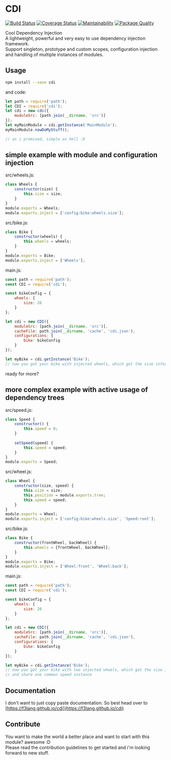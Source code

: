 # CDI

[![Build Status](https://travis-ci.org/f3lang/cdi.svg?branch=master)](https://travis-ci.org/f3lang/cdi) 
[![Coverage Status](https://coveralls.io/repos/github/f3lang/cdi/badge.svg?branch=master)](https://coveralls.io/github/f3lang/cdi?branch=master)
[![Maintainability](https://api.codeclimate.com/v1/badges/6b1a2292df6234fe0d1c/maintainability)](https://codeclimate.com/github/f3lang/cdi/maintainability)
[![Package Quality](http://npm.packagequality.com/shield/cdi.svg)](http://packagequality.com/#?package=cdi)


Cool Dependency Injection  
A lightweight, powerful and very easy to use dependency injection framework.  
Support singleton, prototype and custom scopes, configuration injection and handling of 
multiple instances of modules. 
## Usage
```bash
npm install --save cdi
```
and code:
```js
let path = require('path');
let CDI = require('cdi');
let cdi = new cdi({
    moduleSrc: [path.join(__dirname, 'src')]
});
let myMainModule = cdi.getInstance('MainModule');
myMainModule.nowDoMyStuff();

// as i promised, simple as hell :D
```

## simple example with module and configuration injection
src/wheels.js:
```js
class Wheels {
    constructor(size) {
        this.size = size;
    }
}
module.exports = Wheels;
module.exports.inject = ['config:bike:wheels.size'];
```
src/bike.js:
```js
class Bike {
    constructor(wheels) {
        this.wheels = wheels;
    }
}
module.exports = Bike;
module.exports.inject = ['Wheels'];
```
main.js:
```js
const path = require('path');
const CDI = require('cdi');

const bikeConfig = {
    wheels: {
        size: 26
    }
};

let cdi = new CDI({
    moduleSrc: [path.join(__dirname, 'src')],
    cacheFile: path.join(__dirname, 'cache', 'cdi.json'),
    configurations: {
        bike: bikeConfig
    }
});

let myBike = cdi.getInstance('Bike');
// now you got your bike with injected wheels, which got the size information injected
```
ready for more?
## more complex example with active usage of dependency trees
src/speed.js:
```js
class Speed {
	constructor() {
		this.speed = 0;
	}
	
	setSpeed(speed) {
		this.speed = speed;
	}
}
module.exports = Speed;
```
src/wheel.js:
```js
class Wheel {
    constructor(size, speed) {
        this.size = size;
        this.position = module.exports.tree;
        this.speed = speed;
    }
}
module.exports = Wheel;
module.exports.inject = ['config:bike:wheels.size', 'Speed:root'];
```
src/bike.js:
```js
class Bike {
    constructor(frontWheel, backWheel) {
        this.wheels = {frontWheel, backWheel};
    }
}
module.exports = Bike;
module.exports.inject = ['Wheel:front', 'Wheel:back'];
```
main.js:
```js
const path = require('path');
const CDI = require('cdi');

const bikeConfig = {
    wheels: {
        size: 26
    }
};

let cdi = new CDI({
    moduleSrc: [path.join(__dirname, 'src')],
    cacheFile: path.join(__dirname, 'cache', 'cdi.json'),
    configurations: {
        bike: bikeConfig
    }
});

let myBike = cdi.getInstance('Bike');
// now you got your bike with two injected wheels, which got the size information injected 
// and share one common speed instance
```

## Documentation
I don't want to just copy paste documentation. So best head over to [https://f3lang.github.io/cdi](https://f3lang.github.io/cdi)

## Contribute
You want to make the world a better place and want to start with this module? awesome :D  
Please read the contribution guidelines to get started and i'm looking forward to new stuff.